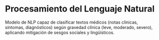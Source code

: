 # Procesamiento del Lenguaje Natural
Modelo de NLP capaz de clasificar textos médicos (notas clínicas, síntomas, diagnósticos) según gravedad clínica (leve, moderado, severo), aplicando mitigación de sesgos sociales y lingüísticos.  
